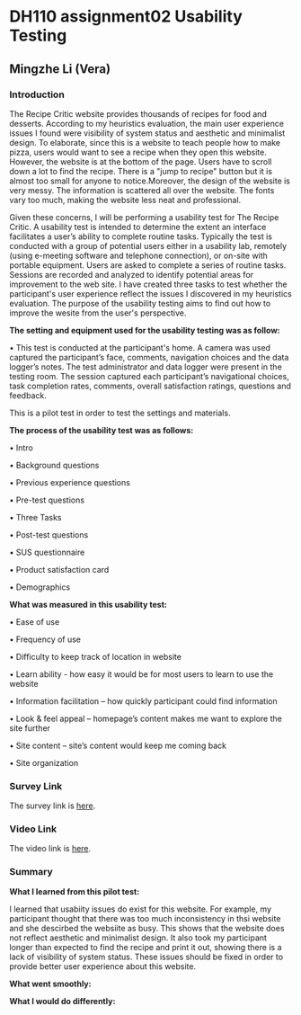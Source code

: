 # DH110 assignment02 Usability Testing

## Mingzhe Li (Vera)

### Introduction

The Recipe Critic website provides thousands of recipes for food and desserts. According to my heuristics evaluation, the main user experience issues I found were visibility of system status and aesthetic and minimalist design. To elaborate, since this is a website to teach people how to make pizza, users would want to see a recipe when they open this website. However, the website is at the bottom of the page. Users have to scroll down a lot to find the recipe. There is a "jump to recipe" button but it is almost too small for anyone to notice.Moreover, the design of the website is very messy. The information is scattered all over the website. The fonts vary too much, making the website less neat and professional.

Given these concerns, I will be performing a usability test for The Recipe Critic. A usability test is intended to determine the extent an interface facilitates a user’s ability to complete routine tasks. Typically the test is conducted with a group of potential users either in a usability lab, remotely (using e-meeting software and telephone connection), or on-site with portable equipment. Users are asked to complete a series of routine tasks. Sessions are recorded and analyzed to identify potential areas for improvement to the web site. I have created three tasks to test whether the participant's user experience reflect the issues I discovered in my heuristics evaluation. The purpose of the usability testing aims to find out how to improve the wesite from the user's perspective.


**The setting and equipment used for the usability testing was as follow:**

•	This test is conducted at the participant's home. A camera was used captured the participant’s face, comments, navigation choices and the data logger’s notes. The test administrator and data logger were present in the testing room. The session captured each participant’s navigational choices, task completion rates, comments, overall satisfaction ratings, questions and feedback. 


This is a pilot test in order to test the settings and materials. 


**The process of the usability test was as follows:**

•	Intro

•	Background questions

•	Previous experience questions

•	Pre-test questions

•	Three Tasks

•	Post-test questions

•	SUS questionnaire

•	Product satisfaction card

•	Demographics


**What was measured in this usability test:**

•	Ease of use

•	Frequency of use

•	Difficulty to keep track of location in website

•	Learn ability  - how easy it would be for most users to learn to use the website

•	Information facilitation – how quickly participant could find information

•	Look & feel appeal – homepage’s content makes me want to explore the site further

•	Site content – site’s content would keep me coming back 

•	Site organization




### Survey Link
The survey link is [here](https://forms.gle/hjbGj4hRNaQikU1o7).

### Video Link

The video link is [here](https://youtu.be/nKhZ_8-TNBg).

### Summary

**What I learned from this pilot test:**

I learned that usabiity issues do exist for this website. For example, my participant thought that there was too much inconsistency in thsi website and she descirbed the websiite as busy. This shows that the website does not reflect aesthetic and minimalist design. It also took my participant longer than expected to find the recipe and print it out, showing there is a lack of visibility of system status. These issues should be fixed in order to provide better user experience about this website. 


**What went smoothly:**



**What I would do differently:**



















